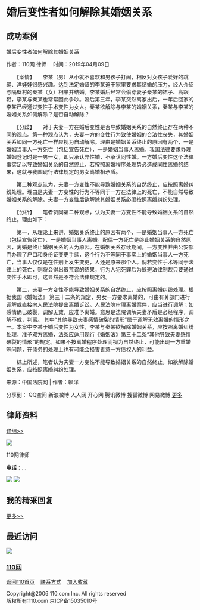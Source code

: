 # 婚后变性者如何解除其婚姻关系

## 成功案例

婚后变性者如何解除其婚姻关系

作者：110网 律师 　时间：2019年04月09日

　　【案情】　　李某（男）从小就不喜欢和男孩子打闹，相反对女孩子爱好的跳绳、洋娃娃很感兴趣。达到法定婚龄的李某迫于家里要求其结婚的压力，经人介绍与隔壁村的秦某（女）相亲并结婚。李某婚后经常会偷穿妻子秦某的裙子、高跟鞋，李某与秦某也常常因此争吵。婚后第三年，李某突然离家出后，一年后回家的李某已经通过变性手术变性为女人。秦某欲解除与李某的婚姻关系，秦某与李某的婚姻关系如何解除？是否自动解除？

　　【分歧】　　对于夫妻一方在婚后变性是否导致婚姻关系的自然终止存在两种不同的观点。第一种观点认为，夫妻一方的变性行为致使婚姻的合法性丧失，其婚姻关系如同一方死亡一样应视为自动解除。理由是婚姻关系终止的原因有两个，一是婚姻当事人一方死亡（包括宣告死亡），一是婚姻当事人离婚。我国法律要求办理婚姻登记时是一男一女，即只承认异性婚，不承认同性婚。一方婚后变性这个法律事实足以导致婚姻关系的自然终止，若按照离婚程序处理势必造成同性离婚的结果，这就与我国现行法律规定的男女离婚相矛盾。

　　第二种观点认为，夫妻一方变性不能导致婚姻关系的自然终止，应按照离婚纠纷处理。理由是夫妻一方变性的行为不等同于一方在法律上的死亡，不能自然导致婚姻关系的解除。夫妻一方变性后欲解除其婚姻关系必须按照离婚纠纷处理。

　　【分析】　　笔者赞同第二种观点，认为夫妻一方变性不能导致婚姻关系的自然终止。理由如下：

　　第一，从理论上来讲，婚姻关系终止的原因有两个，一是婚姻当事人一方死亡（包括宣告死亡），一是婚姻当事人离婚。配偶一方死亡是终止婚姻关系的自然原因，离婚是终止婚姻关系的人为原因。在婚姻关系存续期间，一方变性并由公安部门办理了户口和身份证变更手续，这个行为不等同于事实上的婚姻当事人一方死亡，当事人仅仅是在性别上发生变更，人还是原来那个人。倘若变性手术等同于法律上的死亡，则将会得出很荒谬的结果，行为人犯死罪后为躲避法律制裁只要通过变性手术即可，这显然是不符合法律规定的。

　　第二，夫妻一方变性不能导致婚姻关系的自然终止，应按照离婚纠纷处理。根据我国《婚姻法》 第三十二条的规定，男女一方要求离婚的，可由有关部门进行调解或直接向人民法院提出离婚诉讼。人民法院审理离婚案件，应当进行调解；如感情确已破裂，调解无效，应准予离婚。意思是法院调解夫妻矛盾是必经程序，调解不成，判离。 其中“其他导致夫妻感情破裂的情形”属于调解无效离婚的情形之一。本案中李某于婚后变性为女性，李某与秦某欲解除婚姻关系，应按照离婚纠纷处理，准予双方离婚，法条应适用现行《婚姻法》第三十二条“其他导致夫妻感情破裂的情形”的规定。如果不按离婚程序处理而视为自然终止，可能出现一方重婚等问题，在债务的处理上也有可能会损害善意一方债权人的利益。

　　综上所述，笔者认为夫妻一方变性不能导致婚姻关系的自然终止，如欲解除婚姻关系，应按照离婚纠纷处理。

来源：中国法院网 | 作者：赖洋

分享到： QQ空间 新浪微博 人人网 开心网 腾讯微博 搜狐微博 网易微博 [更多](//www.jiathis.com/share)

## 律师资料

[详细>>](/21199972/link/index/)

![](//img.110.com/upload/nophoto.jpg)

110网律师

**电话：**…

![](//img.110.com/tall/offonline.gif) [![](//images.110.com/lawyer/blue/omt/l0011.gif)](/21199972/refer/pub/)

## 我的精采回复

[更多>>](/21199972/jchf/index/)

## 最近访问

[![](//img.110.com/upload/nophoto.jpg)](//lawyer.110.com/21199972/)

### [110网](//lawyer.110.com/21199972/)

[返回110首页](//www.110.com/)    [联系方式](/21199972/link/index/)    [加入收藏](###)

Copyright@2006 110.com Inc. All rights reserved  
版权所有:110.com 京ICP备15035010号